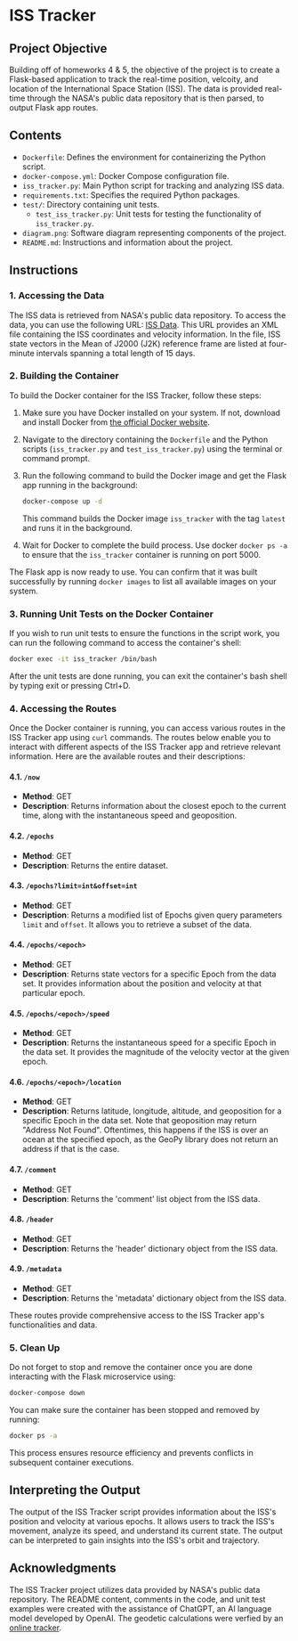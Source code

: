 # ISS Tracker

## Project Objective

Building off of homeworks 4 & 5, the objective of the project is to create a Flask-based application to track the real-time position, velcoity, and location of the International Space Station (ISS). The data is provided real-time through the NASA's public data repository that is then parsed, to output Flask app routes.

## Contents

- `Dockerfile`: Defines the environment for containerizing the Python script.
- `docker-compose.yml`: Docker Compose configuration file.
- `iss_tracker.py`: Main Python script for tracking and analyzing ISS data.
- `requirements.txt`: Specifies the required Python packages.
- `test/`: Directory containing unit tests.
  - `test_iss_tracker.py`: Unit tests for testing the functionality of `iss_tracker.py`.
- `diagram.png`: Software diagram representing components of the project.
- `README.md`: Instructions and information about the project.

## Instructions

### 1. Accessing the Data

The ISS data is retrieved from NASA's public data repository. To access the data, you can use the following URL: [ISS Data](https://nasa-public-data.s3.amazonaws.com/iss-coords/current/ISS_OEM/ISS.OEM_J2K_EPH.xml). This URL provides an XML file containing the ISS coordinates and velocity information. In the file, ISS state vectors in the Mean of J2000 (J2K) reference frame are listed at four-minute intervals spanning a total length of 15 days.

### 2. Building the Container

To build the Docker container for the ISS Tracker, follow these steps:

1. Make sure you have Docker installed on your system. If not, download and install Docker from [the official Docker website](https://docs.docker.com/get-docker/).

2. Navigate to the directory containing the `Dockerfile` and the Python scripts (`iss_tracker.py` and `test_iss_tracker.py`) using the terminal or command prompt.

3. Run the following command to build the Docker image and get the Flask app running in the background:

   ```bash
   docker-compose up -d
   ```

   This command builds the Docker image `iss_tracker` with the tag `latest` and runs it in the background.

4. Wait for Docker to complete the build process. Use docker `docker ps -a` to ensure that the `iss_tracker` container is running on port 5000.

The Flask app is now ready to use. You can confirm that it was built successfully by running `docker images` to list all available images on your system.

### 3. Running Unit Tests on the Docker Container

If you wish to run unit tests to ensure the functions in the script work, you can run the following command to access the container's shell:

```bash
docker exec -it iss_tracker /bin/bash
```

After the unit tests are done running, you can exit the container's bash shell by typing exit or pressing Ctrl+D.

### 4. Accessing the Routes

Once the Docker container is running, you can access various routes in the ISS Tracker app using `curl` commands. The routes below enable you to interact with different aspects of the ISS Tracker app and retrieve relevant information. Here are the available routes and their descriptions:

#### 4.1. `/now`

- **Method**: GET
- **Description**: Returns information about the closest epoch to the current time, along with the instantaneous speed and geoposition.

#### 4.2. `/epochs`

- **Method**: GET
- **Description**: Returns the entire dataset.

#### 4.3. `/epochs?limit=int&offset=int`

- **Method**: GET
- **Description**: Returns a modified list of Epochs given query parameters `limit` and `offset`. It allows you to retrieve a subset of the data.

#### 4.4. `/epochs/<epoch>`

- **Method**: GET
- **Description**: Returns state vectors for a specific Epoch from the data set. It provides information about the position and velocity at that particular epoch.

#### 4.5. `/epochs/<epoch>/speed`

- **Method**: GET
- **Description**: Returns the instantaneous speed for a specific Epoch in the data set. It provides the magnitude of the velocity vector at the given epoch.

#### 4.6. `/epochs/<epoch>/location`

- **Method**: GET
- **Description**: Returns latitude, longitude, altitude, and geoposition for a specific Epoch in the data set. Note that geoposition may return "Address Not Found". Oftentimes, this happens if the ISS is over an ocean at the specified epoch, as the GeoPy library does not return an address if that is the case.

#### 4.7. `/comment`

- **Method**: GET
- **Description**: Returns the 'comment' list object from the ISS data.

#### 4.8. `/header`

- **Method**: GET
- **Description**: Returns the 'header' dictionary object from the ISS data.

#### 4.9. `/metadata`

- **Method**: GET
- **Description**: Returns the 'metadata' dictionary object from the ISS data.

These routes provide comprehensive access to the ISS Tracker app's functionalities and data.

### 5. Clean Up

Do not forget to stop and remove the container once you are done interacting with the Flask microservice using:

```bash
docker-compose down
```

You can make sure the container has been stopped and removed by running:

```bash
docker ps -a
```

This process ensures resource efficiency and prevents conflicts in subsequent container executions.

## Interpreting the Output

The output of the ISS Tracker script provides information about the ISS's position and velocity at various epochs. It allows users to track the ISS's movement, analyze its speed, and understand its current state. The output can be interpreted to gain insights into the ISS's orbit and trajectory.

## Acknowledgments

The ISS Tracker project utilizes data provided by NASA's public data repository. The README content, comments in the code, and unit test examples were created with the assistance of ChatGPT, an AI language model developed by OpenAI. The geodetic calculations were verfied by an [online tracker](https://www.n2yo.com/?s=90027).